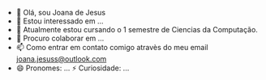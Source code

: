 - 👋 Olá, sou Joana de Jesus
- 👀 Estou interessado em ...
- 🌱 Atualmente estou cursando o 1 semestre de Ciencias da Computação.
- 💞️ Procuro colaborar em ...
- 📫 Como entrar em contato comigo atravès do meu email joana.jesuss@outlook.com
- 😄 Pronomes: ...
 ⚡ Curiosidade: ...

<!---
JoanaJesus0/JoanaJesus0 is a ✨ special ✨ repository because its `README.md` (this file) appears on your GitHub profile.
You can click the Preview link to take a look at your changes.
--->
